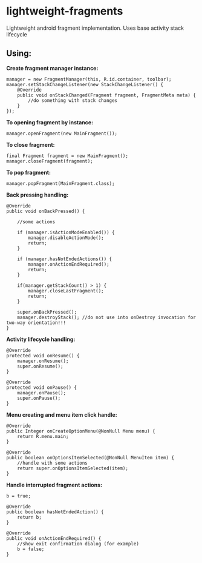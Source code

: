 # lightweight-fragments
Lightweight android fragment implementation. Uses base activity stack lifecycle

Using:
--------

**Create fragment manager instance:**

    manager = new FragmentManager(this, R.id.container, toolbar);
    manager.setStackChangeListener(new StackChangeListener() {
        @Override
        public void onStackChanged(Fragment fragment, FragmentMeta meta) {
            //do something with stack changes
        }
    });
    
        
**To opening fragment by instance:**

    manager.openFragment(new MainFragment());

    
**To close fragment:**

    final Fragment fragment = new MainFragment();
    manager.closeFragment(fragment);


**To pop fragment:**

    manager.popFragment(MainFragment.class);


**Back pressing handling:**

    @Override
    public void onBackPressed() {
    
        //some actions

        if (manager.isActionModeEnabled()) {
            manager.disableActionMode();
            return;
        }

        if (manager.hasNotEndedActions()) {
            manager.onActionEndRequired();
            return;
        }

        if(manager.getStackCount() > 1) {
            manager.closeLastFragment();
            return;
        }

        super.onBackPressed();
        manager.destroyStack(); //do not use into onDestroy invocation for two-way orientation!!!
    }
    
**Activity lifecycle handling:**

    @Override
    protected void onResume() {
        manager.onResume();
        super.onResume();
    }

    @Override
    protected void onPause() {
        manager.onPause();
        super.onPause();
    }
    
**Menu creating and menu item click handle:**

    @Override
    public Integer onCreateOptionMenu(@NonNull Menu menu) {
        return R.menu.main;
    }

    @Override
    public boolean onOptionsItemSelected(@NonNull MenuItem item) {
        //handle with some actions
        return super.onOptionsItemSelected(item);
    }
    
**Handle interrupted fragment actions:**

    b = true;

    @Override
    public boolean hasNotEndedAction() {
        return b;
    }

    @Override
    public void onActionEndRequired() {
        //show exit confirmation dialog (for example)
        b = false;
    }
